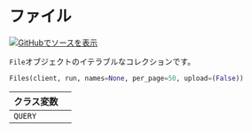 # ファイル

[![](https://www.tensorflow.org/images/GitHub-Mark-32px.png)GitHubでソースを表示](https://www.github.com/wandb/client/tree/c4726707ed83ebb270a2cf84c4fd17b8684ff699/wandb/apis/public.py#L2700-L2763)

`File`オブジェクトのイテラブルなコレクションです。

```python
Files(client, run, names=None, per_page=50, upload=(False))
```

| クラス変数 | |
| :--- | :--- |
| `QUERY` | |